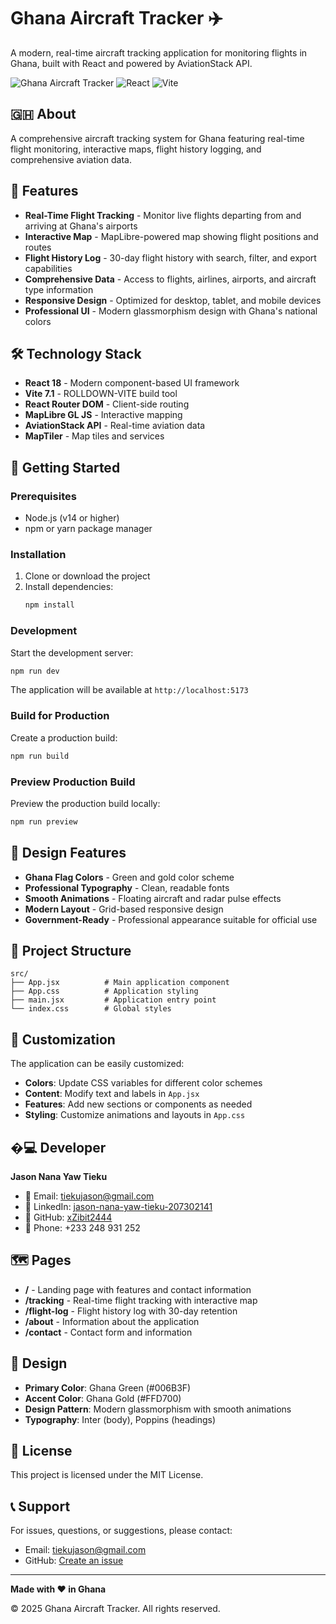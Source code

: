 # Ghana Aircraft Tracker ✈️

A modern, real-time aircraft tracking application for monitoring flights in Ghana, built with React and powered by AviationStack API.

![Ghana Aircraft Tracker](https://img.shields.io/badge/Status-Production-success)
![React](https://img.shields.io/badge/React-18-blue)
![Vite](https://img.shields.io/badge/Vite-7.1-purple)

## 🇬🇭 About

A comprehensive aircraft tracking system for Ghana featuring real-time flight monitoring, interactive maps, flight history logging, and comprehensive aviation data.

## 🌟 Features

- **Real-Time Flight Tracking** - Monitor live flights departing from and arriving at Ghana's airports
- **Interactive Map** - MapLibre-powered map showing flight positions and routes
- **Flight History Log** - 30-day flight history with search, filter, and export capabilities
- **Comprehensive Data** - Access to flights, airlines, airports, and aircraft type information
- **Responsive Design** - Optimized for desktop, tablet, and mobile devices
- **Professional UI** - Modern glassmorphism design with Ghana's national colors

## 🛠️ Technology Stack

- **React 18** - Modern component-based UI framework
- **Vite 7.1** - ROLLDOWN-VITE build tool
- **React Router DOM** - Client-side routing
- **MapLibre GL JS** - Interactive mapping
- **AviationStack API** - Real-time aviation data
- **MapTiler** - Map tiles and services

## 🚦 Getting Started

### Prerequisites

- Node.js (v14 or higher)
- npm or yarn package manager

### Installation

1. Clone or download the project
2. Install dependencies:
   ```bash
   npm install
   ```

### Development

Start the development server:
```bash
npm run dev
```

The application will be available at `http://localhost:5173`

### Build for Production

Create a production build:
```bash
npm run build
```

### Preview Production Build

Preview the production build locally:
```bash
npm run preview
```

## 🎨 Design Features

- **Ghana Flag Colors** - Green and gold color scheme
- **Professional Typography** - Clean, readable fonts
- **Smooth Animations** - Floating aircraft and radar pulse effects
- **Modern Layout** - Grid-based responsive design
- **Government-Ready** - Professional appearance suitable for official use

## 📁 Project Structure

```
src/
├── App.jsx          # Main application component
├── App.css          # Application styling
├── main.jsx         # Application entry point
└── index.css        # Global styles
```

## 🔧 Customization

The application can be easily customized:

- **Colors**: Update CSS variables for different color schemes
- **Content**: Modify text and labels in `App.jsx`
- **Features**: Add new sections or components as needed
- **Styling**: Customize animations and layouts in `App.css`

## �‍💻 Developer

**Jason Nana Yaw Tieku**

- 📧 Email: [tiekujason@gmail.com](mailto:tiekujason@gmail.com)
- 💼 LinkedIn: [jason-nana-yaw-tieku-207302141](https://www.linkedin.com/in/jason-nana-yaw-tieku-207302141/)
- 🐙 GitHub: [xZibit2444](https://github.com/xZibit2444)
- 📱 Phone: +233 248 931 252

## 🗺️ Pages

- **/** - Landing page with features and contact information
- **/tracking** - Real-time flight tracking with interactive map
- **/flight-log** - Flight history log with 30-day retention
- **/about** - Information about the application
- **/contact** - Contact form and information

## 🎨 Design

- **Primary Color**: Ghana Green (#006B3F)
- **Accent Color**: Ghana Gold (#FFD700)
- **Design Pattern**: Modern glassmorphism with smooth animations
- **Typography**: Inter (body), Poppins (headings)

## 📄 License

This project is licensed under the MIT License.

## 📞 Support

For issues, questions, or suggestions, please contact:
- Email: tiekujason@gmail.com
- GitHub: [Create an issue](https://github.com/xZibit2444/ghana-aircraft-tracker/issues)

---

**Made with ❤️ in Ghana**

© 2025 Ghana Aircraft Tracker. All rights reserved.

